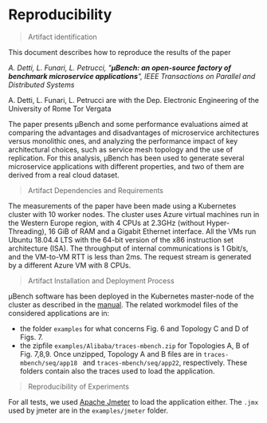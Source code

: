 # Reproducibility

> Artifact identification

This document describes how to reproduce the results of the paper 

*A. Detti, L. Funari, L. Petrucci, "**µBench: an open-source factory of benchmark microservice applications**", IEEE Transactions on Parallel and Distributed Systems*

A. Detti, L. Funari, L. Petrucci are with the Dep. Electronic Engineering of the University of Rome Tor Vergata

The paper presents µBench and some performance evaluations aimed at comparing the advantages and disadvantages of microservice architectures versus monolithic ones, and analyzing the performance impact of key architectural choices, such as service mesh topology and the use of replication. For this analysis, µBench has been used to generate several microservice applications with different properties, and two of them are derived from a real cloud dataset.

> Artifact Dependencies and Requirements

The measurements of the paper have been made using a Kubernetes cluster with 10 worker nodes. The cluster uses Azure virtual machines run in the Western Europe region, with 4 CPUs at 2.3GHz (without Hyper-Threading), 16 GiB of RAM and a Gigabit Ethernet interface. All the VMs run Ubuntu 18.04.4 LTS with the 64-bit version of the x86 instruction set architecture (ISA). The throughput of internal communications is 1 Gbit/s, and the VM-to-VM RTT is less than 2ms. The request stream is generated by a different Azure VM with 8 CPUs.

> Artifact Installation and Deployment Process
 
µBench software has been deployed in the Kubernetes master-node of the cluster as described in the [manual](Manual.md/#µbench-in-the-host). The related workmodel files of the considered applications are in:
- the folder `examples` for what concerns Fig. 6 and Topology C and D of Figs. 7. 
- the zipfile `examples/Alibaba/traces-mbench.zip` for Topologies A, B of Fig. 7,8,9. Once unzipped, Topology A and B files are in `traces-mbench/seq/app18 ` and `traces-mbench/seq/app22`, respectively. These folders contain also the traces used to load the application.

> Reproducibility of Experiments

For all tests, we used [Apache Jmeter](https://jmeter.apache.org/) to load the application either. The `.jmx` used by jmeter are in the `examples/jmeter` folder.